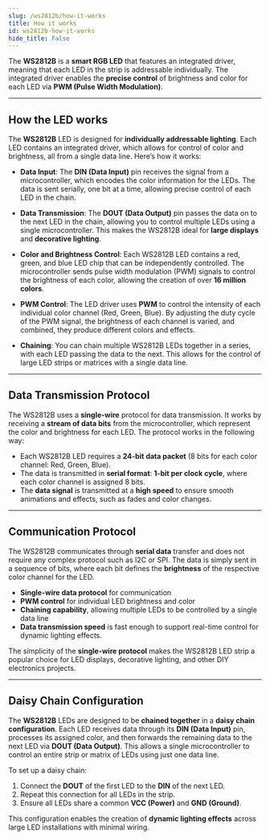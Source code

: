 ```yaml
---
slug: /ws2812b/how-it-works 
title: How it works
id: ws2812b-how-it-works 
hide_title: False
---  
```


The **WS2812B** is a **smart RGB LED** that features an integrated driver, meaning that each LED in the strip is addressable individually. The integrated driver enables the **precise control** of brightness and color for each LED via **PWM (Pulse Width Modulation)**.

<CenteredImage src="/img/ws2812b/ws2812b-works.jpg" alt="WS2812B LED Strip in Action" caption="WS2812B LED Strip" width="500px" />

---

## How the LED works

The **WS2812B** LED is designed for **individually addressable lighting**. Each LED contains an integrated driver, which allows for control of color and brightness, all from a single data line. Here’s how it works:

- **Data Input**: The **DIN (Data Input)** pin receives the signal from a microcontroller, which encodes the color information for the LEDs. The data is sent serially, one bit at a time, allowing precise control of each LED in the chain.
  
- **Data Transmission**: The **DOUT (Data Output)** pin passes the data on to the next LED in the chain, allowing you to control multiple LEDs using a single microcontroller. This makes the WS2812B ideal for **large displays** and **decorative lighting**.

- **Color and Brightness Control**: Each WS2812B LED contains a red, green, and blue LED chip that can be independently controlled. The microcontroller sends pulse width modulation (PWM) signals to control the brightness of each color, allowing the creation of over **16 million colors**.

<CenteredImage src="/img/ws2812b/color_control.jpg" alt="WS2812B LED Strip in Action" caption="WS2812B LED Strip Color Control" width="600px" />

- **PWM Control**: The LED driver uses **PWM** to control the intensity of each individual color channel (Red, Green, Blue). By adjusting the duty cycle of the PWM signal, the brightness of each channel is varied, and combined, they produce different colors and effects.

- **Chaining**: You can chain multiple WS2812B LEDs together in a series, with each LED passing the data to the next. This allows for the control of large LED strips or matrices with a single data line.

---

## Data Transmission Protocol

The WS2812B uses a **single-wire** protocol for data transmission. It works by receiving a **stream of data bits** from the microcontroller, which represent the color and brightness for each LED. The protocol works in the following way:

- Each WS2812B LED requires a **24-bit data packet** (8 bits for each color channel: Red, Green, Blue).
- The data is transmitted in **serial format**: **1-bit per clock cycle**, where each color channel is assigned 8 bits.
- The **data signal** is transmitted at a **high speed** to ensure smooth animations and effects, such as fades and color changes.

---

## Communication Protocol

The WS2812B communicates through **serial data** transfer and does not require any complex protocol such as I2C or SPI. The data is simply sent in a sequence of bits, where each bit defines the **brightness** of the respective color channel for the LED.

- **Single-wire data protocol** for communication
- **PWM control** for individual LED brightness and color
- **Chaining capability**, allowing multiple LEDs to be controlled by a single data line
- **Data transmission speed** is fast enough to support real-time control for dynamic lighting effects.

The simplicity of the **single-wire protocol** makes the WS2812B LED strip a popular choice for LED displays, decorative lighting, and other DIY electronics projects.

---

## Daisy Chain Configuration

The **WS2812B** LEDs are designed to be **chained together** in a **daisy chain configuration**. Each LED receives data through its **DIN (Data Input)** pin, processes its assigned color, and then forwards the remaining data to the next LED via **DOUT (Data Output)**. This allows a single microcontroller to control an entire strip or matrix of LEDs using just one data line.

To set up a daisy chain:
1. Connect the **DOUT** of the first LED to the **DIN** of the next LED.
2. Repeat this connection for all LEDs in the strip.
3. Ensure all LEDs share a common **VCC (Power)** and **GND (Ground)**.

This configuration enables the creation of **dynamic lighting effects** across large LED installations with minimal wiring.